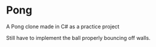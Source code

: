 # Pong
A Pong clone made in C# as a practice project

Still have to implement the ball properly bouncing off walls.
